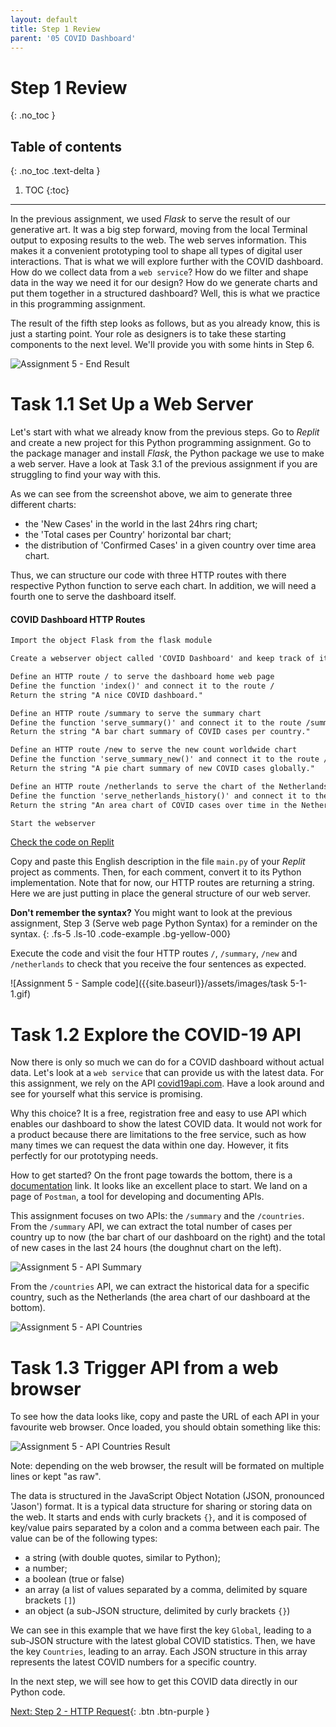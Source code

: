 ```yaml
---
layout: default
title: Step 1 Review
parent: '05 COVID Dashboard'
---
```


# Step 1 Review

{: .no_toc }

## Table of contents

{: .no_toc .text-delta }

1. TOC
{:toc}

---

In the previous assignment, we used _Flask_ to serve the result of our generative art. It was a big step forward, moving from the local Terminal output to exposing results to the web. The web serves information. This makes it a convenient prototyping tool to shape all types of digital user interactions. That is what we will explore further with the COVID dashboard. How do we collect data from a `web service`? How do we filter and shape data in the way we need it for our design? How do we generate charts and put them together in a structured dashboard? Well, this is what we practice in this programming assignment.

The result of the fifth step looks as follows, but as you already know, this is just a starting point. Your role as designers is to take these starting components to the next level. We'll provide you with some hints in Step 6.

![Assignment 5 - End Result]({{site.baseurl}}/assets/images/assignment5-end-result.png)

# Task 1.1 Set Up a Web Server

Let's start with what we already know from the previous steps. Go to _Replit_ and create a new project for this Python programming assignment. Go to the package manager and install _Flask_, the Python package we use to make a web server. Have a look at Task 3.1 of the previous assignment if you are struggling to find your way with this.

As we can see from the screenshot above, we aim to generate three different charts:

- the 'New Cases' in the world in the last 24hrs ring chart;
- the 'Total cases per Country' horizontal bar chart;
- the distribution of 'Confirmed Cases' in a given country over time area chart.

Thus, we can structure our code with three HTTP routes with there respective Python function to serve each chart. In addition, we will need a fourth one to serve the dashboard itself.

#### COVID Dashboard HTTP Routes

```markdown
Import the object Flask from the flask module

Create a webserver object called 'COVID Dashboard' and keep track of it in the variable called server

Define an HTTP route / to serve the dashboard home web page
Define the function 'index()' and connect it to the route /
Return the string "A nice COVID dashboard."

Define an HTTP route /summary to serve the summary chart
Define the function 'serve_summary()' and connect it to the route /summary
Return the string "A bar chart summary of COVID cases per country."

Define an HTTP route /new to serve the new count worldwide chart
Define the function 'serve_summary_new()' and connect it to the route /new
Return the string "A pie chart summary of new COVID cases globally."

Define an HTTP route /netherlands to serve the chart of the Netherlands
Define the function 'serve_netherlands_history()' and connect it to the route /netherlands
Return the string "An area chart of COVID cases over time in the Netherlands."

Start the webserver
```

[Check the code on Replit](https://repl.it/@IO1075/05-covid-dashboard-step1)

Copy and paste this English description in the file `main.py` of your _Replit_ project as comments. Then, for each comment, convert it to its Python implementation. Note that for now, our HTTP routes are returning a string. Here we are just putting in place the general structure of our web server.

**Don't remember the syntax?** You might want to look at the previous assignment, Step 3 (Serve web page Python Syntax) for a reminder on the syntax.
{: .fs-5 .ls-10 .code-example .bg-yellow-000}

Execute the code and visit the four HTTP routes `/`, `/summary`, `/new` and `/netherlands` to check that you receive the four sentences as expected.

![Assignment 5 - Sample code]({{site.baseurl}}/assets/images/task 5-1-1.gif)

# Task 1.2 Explore the COVID-19 API

Now there is only so much we can do for a COVID dashboard without actual data. Let's look at a `web service` that can provide us with the latest data. For this assignment, we rely on the API [covid19api.com](http://covid19api.com). Have a look around and see for yourself what this service is promising.

Why this choice? It is a free, registration free and easy to use API which enables our dashboard to show the latest COVID data. It would not work for a product because there are limitations to the free service, such as how many times we can request the data within one day. However, it fits perfectly for our prototyping needs.

How to get started? On the front page towards the bottom, there is a [documentation](https://documenter.getpostman.com/view/10808728/SzS8rjbc) link. It looks like an excellent place to start. We land on a page of `Postman`, a tool for developing and documenting APIs.

This assignment focuses on two APIs: the `/summary` and the `/countries`. From the `/summary` API, we can extract the total number of cases per country up to now (the bar chart of our dashboard on the right) and the total of new cases in the last 24 hours (the doughnut chart on the left).

![Assignment 5 - API Summary]({{site.baseurl}}/assets/images/assignment5-step1-summary.png)

From the `/countries` API, we can extract the historical data for a specific country, such as the Netherlands (the area chart of our dashboard at the bottom).

![Assignment 5 - API Countries]({{site.baseurl}}/assets/images/assignment5-step1-countries.png)

# Task 1.3 Trigger API from a web browser

To see how the data looks like, copy and paste the URL of each API in your favourite web browser. Once loaded, you should obtain something like this:

![Assignment 5 - API Countries Result]({{site.baseurl}}/assets/images/assignment5-step1-json.png)

Note: depending on the web browser, the result will be formated on multiple lines or kept "as raw".

The data is structured in the JavaScript Object Notation  (JSON, pronounced 'Jason') format. It is a typical data structure for sharing or storing data on the web. It starts and ends with curly brackets `{}`, and it is composed of key/value pairs separated by a colon and a comma between each pair. The value can be of the following types:

- a string (with double quotes, similar to Python);
- a number;
- a boolean (true or false)
- an array (a list of values separated by a comma, delimited by square brackets `[]`)
- an object (a sub-JSON structure, delimited by curly brackets `{}`)

We can see in this example that we have first the key `Global`, leading to a sub-JSON structure with the latest global COVID statistics. Then, we have the key `Countries`, leading to an array. Each JSON structure in this array represents the latest  COVID  numbers for a specific country.

In the next step, we will see how to get this COVID data directly in our Python code.

[Next: Step 2 - HTTP Request]({{site.baseurl}}/assignments/05-covid-dashboard/step2){: .btn .btn-purple }
